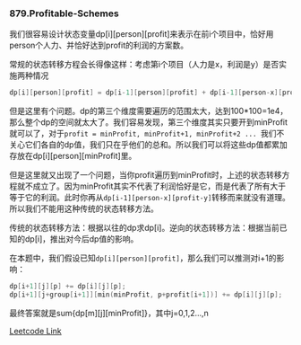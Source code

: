 ### 879.Profitable-Schemes

我们很容易设计状态变量dp[i][person][profit]来表示在前i个项目中，恰好用person个人力、并恰好达到profit的利润的方案数。

常规的状态转移方程会长得像这样：考虑第i个项目（人力是x，利润是y）是否实施两种情况
```cpp
dp[i][person][profit] = dp[i-1][person][profit] + dp[i-1][person-x][profit-y]
```

但是这里有个问题。dp的第三个维度需要遍历的范围太大，达到100*100=1e4，那么整个dp的空间就太大了。我们容易发现，第三个维度其实只要开到minProfit就可以了，对于`profit = minProfit, minProfit+1, minProfit+2 ... `我们不关心它们各自的dp值，我们只在乎他们的总和。所以我们可以将这些dp值都累加存放在dp[i][person][minProfit]里。

但是这里就又出现了一个问题，当你profit遍历到minProfit时，上述的状态转移方程就不成立了。因为minProfit其实不代表了利润恰好是它，而是代表了所有大于等于它的利润。此时你再从`dp[i-1][person-x][profit-y]`转移而来就没有道理。所以我们不能用这种传统的状态转移方法。

传统的状态转移方法：根据以往的dp求dp[i]。逆向的状态转移方法：根据当前已知的dp[i]，推出对今后dp值的影响。

在本题中，我们假设已知`dp[i][person][profit]`，那么我们可以推测对i+1的影响：
```cpp
dp[i+1][j][p] += dp[i][j][p];
dp[i+1][j+group[i+1]][min(minProfit, p+profit[i+1])] += dp[i][j][p];
```

最终答案就是sum{dp[m][j][minProfit]}，其中j=0,1,2...,n

[Leetcode Link](https://leetcode.com/problems/profitable-schemes)
